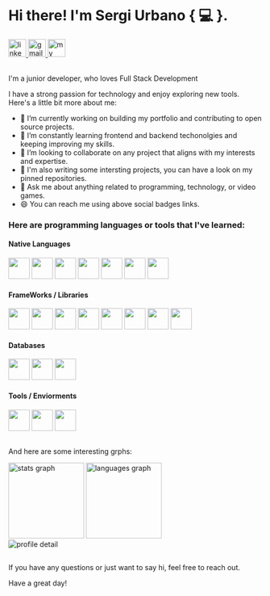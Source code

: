 <!-- welcome message -->

# Hi there! I'm Sergi Urbano { :computer: }.

<!-- badge -->
<div>
  <a href="https://www.linkedin.com/in/sergi-urbano-alabr%C3%B3-113305333?utm_source=share&utm_campaign=share_via&utm_content=profile&utm_medium=android_app" target="_blank">
    <img
      height="35"
      alt="linkedin logo"
      src="https://img.shields.io/badge/LinkedIn-0077B5?style=for-the-badge&logo=linkedin&logoColor=white"
    />
  </a>
  <a href="mailto:sergi.urbano18@gmail.com" target="_blank">
    <img
      height="35"
      alt="gmail logo"
      src="https://img.shields.io/static/v1?message=Email&logo=gmail&label=&color=A084DC&logoColor=white&labelColor=&style=for-the-badge"
    />
  </a>
  <a href="https://sergiurbano.com" target="_blank">
    <img
      height="35"
      alt="my website"
      src="https://img.shields.io/static/v1?message=Website&logo=microsoft-outlook&label=&color=7F167F&logoColor=white&labelColor=&style=for-the-badge"
    />
  </a>
</div>

<br/>

I'm a junior developer, who loves Full Stack Development

I have a strong passion for technology and enjoy exploring new tools. Here's a little bit more about me:

- 🔭 I’m currently working on building my portfolio and contributing to open source projects.
- 🌱 I’m constantly learning frontend and backend techonolgies and keeping improving my skills.
- 👯 I’m looking to collaborate on any project that aligns with my interests and expertise.
- 💼 I'm also writing some intersting projects, you can have a look on my pinned repositories.
- 💬 Ask me about anything related to programming, technology, or video games.
- 😄 You can reach me using above social badges links.

<h3>Here are programming languages ​​or tools that I've learned:</h3>

<h4>Native Languages</h4>
<div>
  <img height=42 width=42 src="https://cdn.jsdelivr.net/gh/devicons/devicon@latest/icons/html5/html5-original-wordmark.svg" />
  <img height=42 width=42 src="https://cdn.jsdelivr.net/gh/devicons/devicon@latest/icons/css3/css3-original-wordmark.svg" />
  <img height=42 width=42 src="https://cdn.jsdelivr.net/gh/devicons/devicon@latest/icons/javascript/javascript-original.svg" />
  <img height=42 width=42 src="https://cdn.jsdelivr.net/gh/devicons/devicon@latest/icons/typescript/typescript-original.svg" />
  <img height=42 width=42 src="https://cdn.jsdelivr.net/gh/devicons/devicon@latest/icons/json/json-original.svg" />
  <img height=42 width=42 src="https://cdn.jsdelivr.net/gh/devicons/devicon@latest/icons/php/php-original.svg" />
  <img height=42 width=42 src="https://cdn.jsdelivr.net/gh/devicons/devicon@latest/icons/java/java-original-wordmark.svg" />
</div>

<h4>FrameWorks / Libraries</h4>
<div>
  <img height=42 width=42 src="https://cdn.jsdelivr.net/gh/devicons/devicon@latest/icons/laravel/laravel-original.svg" />
  <img height=42 width=42 src="https://cdn.jsdelivr.net/gh/devicons/devicon@latest/icons/livewire/livewire-original.svg" />
  <img height=42 width=42 src="https://api.iconify.design/ri:remix-run-fill.svg" />
  <img height=42 width=42 src="https://cdn.jsdelivr.net/gh/devicons/devicon@latest/icons/angular/angular-original.svg" />
  <img height=42 width=42 src="https://cdn.jsdelivr.net/gh/devicons/devicon@latest/icons/react/react-original.svg" />
  <img height=42 width=42 src="https://cdn.jsdelivr.net/gh/devicons/devicon@latest/icons/tailwindcss/tailwindcss-original.svg" />
  <img height=42 width=42 src="https://cdn.jsdelivr.net/gh/devicons/devicon@latest/icons/sass/sass-original.svg" />
  <img height=42 width=42 src="https://cdn.jsdelivr.net/gh/devicons/devicon@latest/icons/bootstrap/bootstrap-original-wordmark.svg" />
</div>

<h4> Databases </h4>
<div>
  <img height=42 width=42 src="https://cdn.jsdelivr.net/gh/devicons/devicon@latest/icons/mysql/mysql-original-wordmark.svg" />
  <img height=42 width=42 src="https://cdn.jsdelivr.net/gh/devicons/devicon@latest/icons/postgresql/postgresql-original-wordmark.svg" />
  <img height=42 width=42 src="https://cdn.jsdelivr.net/gh/devicons/devicon@latest/icons/sqlite/sqlite-original-wordmark.svg" />
</div>

<h4>Tools / Enviorments</h4>
<div>
  <img height=42 width=42 src="https://cdn.jsdelivr.net/gh/devicons/devicon@latest/icons/nodejs/nodejs-original-wordmark.svg" />
  <img height=42 width=42 src="https://cdn.jsdelivr.net/gh/devicons/devicon@latest/icons/npm/npm-original-wordmark.svg" />
  <img height=42 width=42 src="https://cdn.jsdelivr.net/gh/devicons/devicon@latest/icons/composer/composer-original.svg" />
</div>

##

And here are some interesting grphs:

<!-- grph -->
<div align="left">
  <div>
    <img
      height="150"
      alt="stats graph"
      src="http://github-profile-summary-cards.vercel.app/api/cards/stats?username=sergiurbanodev&theme=vue"
    />
    <img
      height="150"
      alt="languages graph"
      src="http://github-profile-summary-cards.vercel.app/api/cards/most-commit-language?username=sergiurbanodev&theme=vue"
    />
  </div>
  <img src="http://github-profile-summary-cards.vercel.app/api/cards/profile-details?username=sergiurbanodev&theme=vue" alt="profile detail" />
</div>

##

If you have any questions or just want to say hi, feel free to reach out.

Have a great day!
